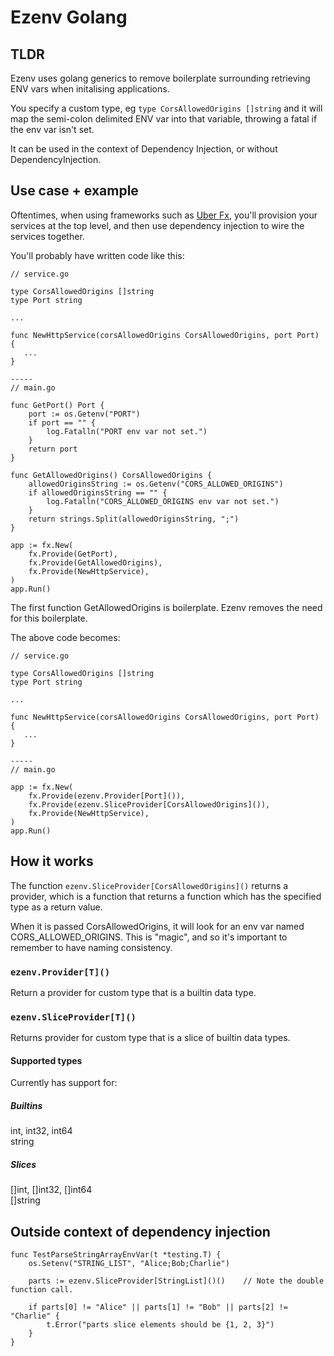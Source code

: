 # Ezenv Golang

## TLDR

Ezenv uses golang generics to remove boilerplate surrounding retrieving ENV vars when initalising applications.

You specify a custom type, eg `type CorsAllowedOrigins []string` and it will map the semi-colon delimited ENV var 
into that variable, throwing a fatal if the env var isn't set.

It can be used in the context of Dependency Injection, or without DependencyInjection.

## Use case + example

Oftentimes, when using frameworks such as [Uber Fx](https://github.com/uber-go/fx), you'll provision your services 
at the top level, and then use dependency injection to wire the services together.

You'll probably have written code like this:

```
// service.go

type CorsAllowedOrigins []string
type Port string

...

func NewHttpService(corsAllowedOrigins CorsAllowedOrigins, port Port) {
   ...
}

-----
// main.go

func GetPort() Port {
    port := os.Getenv("PORT")
    if port == "" {
        log.Fatalln("PORT env var not set.")
    }
    return port
}

func GetAllowedOrigins() CorsAllowedOrigins {
    allowedOriginsString := os.Getenv("CORS_ALLOWED_ORIGINS")
    if allowedOriginsString == "" {
        log.Fatalln("CORS_ALLOWED_ORIGINS env var not set.")
    }
    return strings.Split(allowedOriginsString, ";")
}

app := fx.New(
    fx.Provide(GetPort),
    fx.Provide(GetAllowedOrigins),
    fx.Provide(NewHttpService),
)
app.Run()

```

The first function GetAllowedOrigins is boilerplate. Ezenv removes the need for this boilerplate.

The above code becomes:

```
// service.go

type CorsAllowedOrigins []string
type Port string

...

func NewHttpService(corsAllowedOrigins CorsAllowedOrigins, port Port) {
   ...
}

-----
// main.go

app := fx.New(
    fx.Provide(ezenv.Provider[Port]()),
    fx.Provide(ezenv.SliceProvider[CorsAllowedOrigins]()),
    fx.Provide(NewHttpService),
)
app.Run()

```

## How it works

The function `ezenv.SliceProvider[CorsAllowedOrigins]()` returns a provider, which is a function that returns a 
function which has the specified type as a return value.

When it is passed CorsAllowedOrigins, it will look for an env var named CORS_ALLOWED_ORIGINS. This is "magic", and so 
it's important to remember to have naming consistency.

### `ezenv.Provider[T]()`

Return a provider for custom type that is a builtin data type.

### `ezenv.SliceProvider[T]()`

Returns provider for custom type that is a slice of builtin data types.

#### Supported types

Currently has support for:

##### Builtins

int, int32, int64   
string

##### Slices

[]int, []int32, []int64   
[]string

## Outside context of dependency injection

```
func TestParseStringArrayEnvVar(t *testing.T) {   
    os.Setenv("STRING_LIST", "Alice;Bob;Charlie")   

    parts := ezenv.SliceProvider[StringList]()()    // Note the double function call.

    if parts[0] != "Alice" || parts[1] != "Bob" || parts[2] != "Charlie" {   
        t.Error("parts slice elements should be {1, 2, 3}")   
    }
}
```